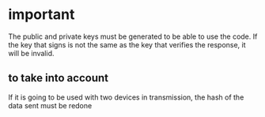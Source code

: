 # important

The public and private keys must be generated to be able to use the code. If the key that signs is not the same as the key that verifies the response, it will be invalid.

## to take into account

If it is going to be used with two devices in transmission, the hash of the data sent must be redone